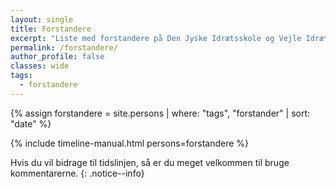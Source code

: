 ```yaml
---
layout: single
title: Forstandere
excerpt: "Liste med forstandere på Den Jyske Idrætsskole og Vejle Idrætshøjskole"
permalink: /forstandere/
author_profile: false
classes: wide
tags:
  - forstandere
---
```


{% assign forstandere = site.persons | where: "tags", "forstander" | sort: "date" %}

{% include timeline-manual.html persons=forstandere %}

Hvis du vil bidrage til tidslinjen, så er du meget velkommen til bruge kommentarerne.
{: .notice--info}

